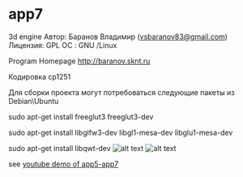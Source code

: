 
# app7
3d engine
Автор: Баранов Владимир (vsbaranov83@gmail.com)
Лицензия: GPL
ОС : GNU /Linux

Program Homepage
http://baranov.sknt.ru

Кодировка cp1251

Для сборки проекта могут потребоваться следующие пакеты из Debian\Ubuntu

sudo apt-get install freeglut3 freeglut3-dev

sudo apt-get install libglfw3-dev libgl1-mesa-dev libglu1-mesa-dev

sudo apt-get install libqwt-dev
![alt text](https://github.com/Kvazikot/app7/blob/master/shemes/%D0%94%D0%B8%D0%B0%D0%B3%D1%80%D0%B0%D0%BC%D0%BC%D0%B01.png?raw=true)
![alt text](https://github.com/Kvazikot/app7/blob/master/shemes/%D0%94%D0%B8%D0%B0%D0%B3%D1%80%D0%B0%D0%BC%D0%BC%D0%B03.png?raw=true)

see [youtube demo of app5-app7](https://youtu.be/BNvdgoPUJ1k)

